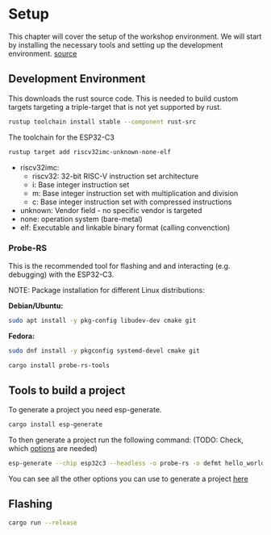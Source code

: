 # Setup

This chapter will cover the setup of the workshop environment. We will start by installing the necessary tools and setting up the development environment. [source](https://docs.espressif.com/projects/rust/book/installation/riscv.html)

## Development Environment

This downloads the rust source code. This is needed to build custom targets targeting a triple-target that is not yet supported by rust.

```sh
rustup toolchain install stable --component rust-src
```

The toolchain for the ESP32-C3

```sh
rustup target add riscv32imc-unknown-none-elf
```

- riscv32imc:
  - riscv32: 32-bit RISC-V instruction set architecture
  - i: Base integer instruction set
  - m: Base integer instruction set with multiplication and division
  - c: Base integer instruction set with compressed instructions
- unknown: Vendor field - no specific vendor is targeted
- none: operation system (bare-metal)
- elf: Executable and linkable binary format (calling convenction)

### Probe-RS

This is the recommended tool for flashing and and interacting (e.g. debugging) with the ESP32-C3.

NOTE: Package installation for different Linux distributions:

**Debian/Ubuntu:**
```sh
sudo apt install -y pkg-config libudev-dev cmake git
```

**Fedora:**
```sh
sudo dnf install -y pkgconfig systemd-devel cmake git
```


```sh
cargo install probe-rs-tools
```

## Tools to build a project

To generate a project you need esp-generate.

```sh
cargo install esp-generate
```

To then generate a project run the following command: (TODO: Check, which [options](https://github.com/esp-rs/esp-generate?tab=readme-ov-file#available-options) are needed)

```sh
esp-generate --chip esp32c3 --headless -o probe-rs -o defmt hello_world
```

You can see all the other options you can use to generate a project [here](https://github.com/esp-rs/esp-generate?tab=readme-ov-file#available-options)

## Flashing

```sh
cargo run --release
```
